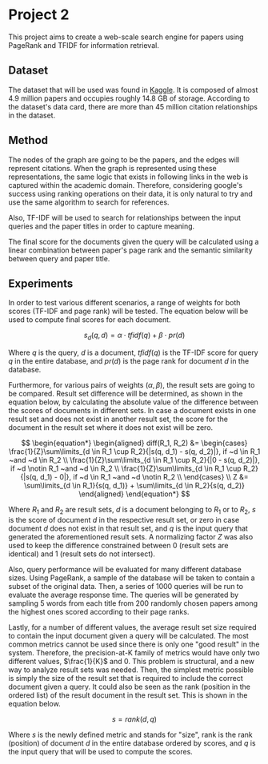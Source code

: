 # Project 2

This project aims to create a web-scale search engine for papers using PageRank and TFIDF for information retrieval.

## Dataset

The dataset that will be used was found in [Kaggle](https://www.kaggle.com/datasets/mathurinache/citation-network-dataset?resource=download).
It is composed of almost 4.9 million papers and occupies roughly 14.8 GB of storage. According to the dataset's data card, there are more than 45 million
citation relationships in the dataset.

## Method

The nodes of the graph are going to be the papers, and the edges will represent citations. When the graph is represented using these representations,
the same logic that exists in following links in the web is captured within the academic domain. Therefore, considering google's success using ranking
operations on their data, it is only natural to try and use the same algorithm to search for references.

Also, TF-IDF will be used to search for relationships between the input queries and the paper titles in order to capture meaning.

The final score for the documents given the query will be calculated using a linear combination between paper's page rank and the semantic similarity between query and paper title.

## Experiments

In order to test various different scenarios, a range of weights for both scores (TF-IDF and page rank) will be tested. The equation below will be used to compute final scores for each document.

$$
    s_d(q, d) = \alpha \cdot tfidf(q) + \beta \cdot pr(d)
$$

Where $q$ is the query, $d$ is a document, $tfidf(q)$ is the TF-IDF score for query $q$ in the entire database, and $pr(d)$ is the page rank for document $d$ in the database.

Furthermore, for various pairs of weights $(\alpha, \beta)$, the result sets are going to be compared. Result set difference will be determined, as shown in the equation below, by calculating the absolute value of the difference between the scores of documents in different sets. In case a document exists in one result set and does not exist in another result set, the score for the document in the result set where it does not exist will be zero.

$$
  \begin{equation*}
  \begin{aligned}
    diff(R_1, R_2) &=
  \begin{cases}
     \frac{1}{Z}\sum\limits_{d \in R_1 \cup R_2}{|s(q, d_1) - s(q, d_2)|}, if ~d \in R_1 ~and ~d \in R_2 \\
     \frac{1}{Z}\sum\limits_{d \in R_1 \cup R_2}{|0 - s(q, d_2)|}, if ~d \notin R_1 ~and ~d \in R_2 \\
     \frac{1}{Z}\sum\limits_{d \in R_1 \cup R_2}{|s(q, d_1) - 0|}, if ~d \in R_1 ~and ~d \notin R_2 \\
  \end{cases} \\
    Z &= \sum\limits_{d \in R_1}{s(q, d_1)} + \sum\limits_{d \in R_2}{s(q, d_2)}
  \end{aligned}
  \end{equation*}
$$

Where $R_1$ and $R_2$ are result sets, $d$ is a document belonging to $R_1$ or to $R_2$, $s$ is the score of document $d$ in the respective result set, or zero in case document $d$ does not exist in that result set, and $q$ is the input query that generated the aforementioned result sets. A normalizing factor $Z$ was also used to keep the difference constrained between 0 (result sets are identical) and 1 (result sets do not intersect).

Also, query performance will be evaluated for many different database sizes. Using PageRank, a sample of the database will be taken to contain a subset of the original data. Then, a series of 1000 queries will be run to evaluate the average response time. The queries will be generated by sampling 5 words from each title from 200 randomly chosen papers among the highest ones scored according to their page ranks.

Lastly, for a number of different values, the average result set size required to contain the input document given a query will be calculated. The most common metrics cannot be used since there is only one "good result" in the system. Therefore, the precision-at-K family of metrics would have only two different values, $\frac{1}{K}$ and $0$. This problem is structural, and a new way to analyze result sets was needed. Then, the simplest metric possible is simply the size of the result set that is required to include the correct document given a query. It could also be seen as the rank (position in the ordered list) of the result document in the result set. This is shown in the equation below.

$$
    s = rank(d, q)
$$

Where $s$ is the newly defined metric and stands for "size", rank is the rank (position) of document $d$ in the entire database ordered by scores, and $q$ is the input query that will be used to compute the scores.
